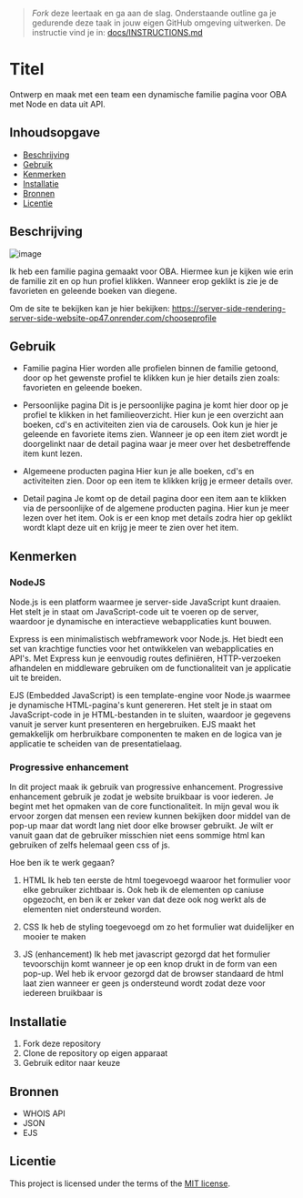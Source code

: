 > _Fork_ deze leertaak en ga aan de slag. Onderstaande outline ga je gedurende deze taak in jouw eigen GitHub omgeving uitwerken. De instructie vind je in: [docs/INSTRUCTIONS.md](docs/INSTRUCTIONS.md)

# Titel
<!-- Geef je project een titel en schrijf in één zin wat het is -->
Ontwerp en maak met een team een dynamische familie pagina voor OBA met Node en data uit API.

## Inhoudsopgave

  * [Beschrijving](#beschrijving)
  * [Gebruik](#gebruik)
  * [Kenmerken](#kenmerken)
  * [Installatie](#installatie)
  * [Bronnen](#bronnen)
  * [Licentie](#licentie)

## Beschrijving
<!-- In de Beschrijving staat kort beschreven wat voor project het is en wat je hebt gemaakt -->
<!-- Voeg een mooie poster visual toe 📸 -->
<!-- Voeg een link toe naar Github Pages 🌐-->
![image](https://github.com/Daan645/server-side-rendering-server-side-website/assets/54812898/cfd566ac-6448-48a1-9473-186c20c173ab)

Ik heb een familie pagina gemaakt voor OBA. Hiermee kun je kijken wie erin de familie zit en op hun profiel klikken. Wanneer erop geklikt is zie je de favorieten en geleende boeken van diegene.

Om de site te bekijken kan je hier bekijken:  https://server-side-rendering-server-side-website-op47.onrender.com/chooseprofile



## Gebruik
<!--Bij Gebruik staat hoe je project er uit ziet, hoe het werkt en wat je er mee kan. -->
- Familie pagina
Hier worden alle profielen binnen de familie getoond, door op het gewenste profiel te klikken kun je hier details zien zoals: favorieten en geleende boeken.

- Persoonlijke pagina
Dit is je persoonlijke pagina je komt hier door op je profiel te klikken in het familieoverzicht. Hier kun je een overzicht aan boeken, cd's en activiteiten zien via de carousels. Ook kun je hier je geleende en favoriete items zien. Wanneer je op een item ziet wordt je doorgelinkt naar de detail pagina waar je meer over het desbetreffende item kunt lezen.

- Algemeene producten pagina
Hier kun je alle boeken, cd's en activiteiten zien. Door op een item te klikken krijg je ermeer details over.

- Detail pagina
Je komt op de detail pagina door een item aan te klikken via de persoonlijke of de algemene producten pagina. Hier kun je meer lezen over het item. Ook is er een knop met details zodra hier op geklikt wordt klapt deze uit en krijg je meer te zien over het item.

## Kenmerken
<!-- Bij Kenmerken staat welke technieken zijn gebruikt en hoe. Wat is de HTML structuur? Wat zijn de belangrijkste dingen in CSS? Wat is er met Javascript gedaan en hoe? Misschien heb je een framwork of library gebruikt? -->
### NodeJS

Node.js is een platform waarmee je server-side JavaScript kunt draaien. Het stelt je in staat om JavaScript-code uit te voeren op de server, waardoor je dynamische en interactieve webapplicaties kunt bouwen.

Express is een minimalistisch webframework voor Node.js. Het biedt een set van krachtige functies voor het ontwikkelen van webapplicaties en API's. Met Express kun je eenvoudig routes definiëren, HTTP-verzoeken afhandelen en middleware gebruiken om de functionaliteit van je applicatie uit te breiden.

EJS (Embedded JavaScript) is een template-engine voor Node.js waarmee je dynamische HTML-pagina's kunt genereren. Het stelt je in staat om JavaScript-code in je HTML-bestanden in te sluiten, waardoor je gegevens vanuit je server kunt presenteren en hergebruiken. EJS maakt het gemakkelijk om herbruikbare componenten te maken en de logica van je applicatie te scheiden van de presentatielaag.

### Progressive enhancement
In dit project maak ik gebruik van progressive enhancement. Progressive enhancement gebruik je zodat je website bruikbaar is voor iederen. Je begint met het opmaken van de core functionaliteit. In mijn geval wou ik ervoor zorgen dat mensen een review kunnen bekijken door middel van de pop-up maar dat wordt lang niet door elke browser gebruikt. Je wilt er vanuit gaan dat de gebruiker misschien niet eens sommige html kan gebruiken of zelfs helemaal geen css of js.

Hoe ben ik te werk gegaan?

1. HTML
Ik heb ten eerste de html toegevoegd waaroor het formulier voor elke gebruiker zichtbaar is. Ook heb ik de elementen op caniuse opgezocht, en ben ik er zeker van dat deze ook nog werkt als de elementen niet ondersteund worden.

2. CSS
Ik heb de styling toegevoegd om zo het formulier wat duidelijker en mooier te maken

3. JS (enhancement)
Ik heb met javascript gezorgd dat het formulier tevoorschijn komt wanneer je op een knop drukt in de form van een pop-up. Wel heb ik ervoor gezorgd dat de browser standaard de html laat zien wanneer er geen js ondersteund wordt zodat deze voor iedereen bruikbaar is
## Installatie
<!-- Bij Instalatie staat hoe een andere developer aan jouw repo kan werken -->
1. Fork deze repository
2. Clone de repository op eigen apparaat
3. Gebruik editor naar keuze


## Bronnen
- WHOIS API
- JSON
- EJS

## Licentie

This project is licensed under the terms of the [MIT license](./LICENSE).

